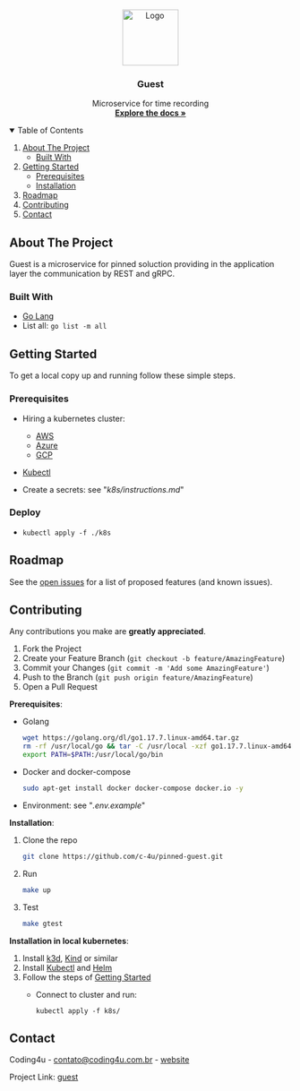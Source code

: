 <!--
*** Thanks for checking out the Best-README-Template. If you have a suggestion
*** that would make this better, please fork the repo and create a pull request
*** or simply open an issue with the tag "enhancement".
*** Thanks again! Now go create something AMAZING! :D
***
***
***
*** To avoid retyping too much info. Do a search and replace for the following:
*** github_username, repo_name, twitter_handle, email, project_title, project_description
-->

<!-- PROJECT SHIELDS -->
<!--
*** I'm using markdown "reference style" links for readability.
*** Reference links are enclosed in brackets [ ] instead of parentheses ( ).
*** See the bottom of this document for the declaration of the reference variables
*** for contributors-url, forks-url, etc. This is an optional, concise syntax you may use.
*** https://www.markdownguide.org/basic-syntax/#reference-style-links
-->

<!-- PROJECT LOGO -->
<br />
<p align="center">
  <a href="https://github.com/c-4u/pinned-guest">
    <img src="img/logo.png" alt="Logo" width="100" height="100">
  </a>

  <h3 align="center">Guest</h3>

  <p align="center">
    Microservice for time recording
    <br />
    <a href="https://github.com/c-4u/pinned-guest"><strong>Explore the docs »</strong></a>
    <!-- <br />
    <br />
    <a href="https://github.com/c-4u/pinned-guest">View Demo</a>
    ·
    <a href="https://github.com/c-4u/pinned-guest">Report Bug</a>
    ·
    <a href="https://github.com/c-4u/pinned-guest">Request Feature</a>-->
  </p>
</p>

<!-- TABLE OF CONTENTS -->
<details open="open">
  <summary>Table of Contents</summary>
  <ol>
    <li>
      <a href="#about-the-project">About The Project</a>
      <ul>
        <li><a href="#built-with">Built With</a></li>
      </ul>
    </li>
    <li>
      <a href="#getting-started">Getting Started</a>
      <ul>
        <li><a href="#prerequisites">Prerequisites</a></li>
        <li><a href="#installation">Installation</a></li>
      </ul>
    </li>
    <!-- <li><a href="#usage">Usage</a></li> -->
    <li><a href="#roadmap">Roadmap</a></li>
    <li><a href="#contributing">Contributing</a></li>
    <!-- <li><a href="#license">License</a></li> -->
    <li><a href="#contact">Contact</a></li>
    <!-- <li><a href="#acknowledgements">Acknowledgements</a></li> -->
  </ol>
</details>

<!-- ABOUT THE PROJECT -->
## About The Project

Guest is a microservice for pinned soluction providing in the application layer the communication by REST and gRPC.

<!-- [![Product Name Screen Shot][product-screenshot]](https://example.com) -->
<!--
Here's a blank template to get started:
**To avoid retyping too much info. Do a search and replace with your text editor for the following:**
`github_username`, `repo_name`, `twitter_handle`, `email`, `project_title`, `project_description` -->

### Built With

- [Go Lang](https://golang.org/)
- List all: `go list -m all`

<!-- GETTING STARTED -->
## Getting Started

To get a local copy up and running follow these simple steps.

### Prerequisites

- Hiring a kubernetes cluster:
  - [AWS](https://aws.amazon.com/pt/eks/?whats-new-cards.sort-by=item.additionalFields.postDateTime&whats-new-cards.sort-order=desc&eks-blogs.sort-by=item.additionalFields.createdDate&eks-blogs.sort-order=desc)
  - [Azure](https://azure.microsoft.com/pt-br/services/kubernetes-service/)
  - [GCP](https://cloud.google.com/kubernetes-engine)

- [Kubectl](https://kubernetes.io/docs/tasks/tools/#kubectl)

- Create a secrets: see "_k8s/instructions.md_"

### Deploy

- `kubectl apply -f ./k8s`

<!-- USAGE EXAMPLES -->
<!-- ## Usage

Use this space to show useful examples of how a project can be used. Additional screenshots, code examples and demos work well in this space. You may also link to more resources.

_For more examples, please refer to the [Documentation](https://example.com)_ -->

<!-- ROADMAP -->
## Roadmap

See the [open issues](https://github.com/c-4u/pinned-guest/issues) for a list of proposed features (and known issues).

<!-- CONTRIBUTING -->
## Contributing

Any contributions you make are **greatly appreciated**.

1. Fork the Project
2. Create your Feature Branch (`git checkout -b feature/AmazingFeature`)
3. Commit your Changes (`git commit -m 'Add some AmazingFeature'`)
4. Push to the Branch (`git push origin feature/AmazingFeature`)
5. Open a Pull Request

**Prerequisites**:

- Golang

  ```sh
  wget https://golang.org/dl/go1.17.7.linux-amd64.tar.gz
  rm -rf /usr/local/go && tar -C /usr/local -xzf go1.17.7.linux-amd64.tar.gz
  export PATH=$PATH:/usr/local/go/bin
  ```

- Docker and docker-compose

  ```sh
  sudo apt-get install docker docker-compose docker.io -y
  ```

- Environment: see "_.env.example_"

**Installation**:

1. Clone the repo

   ```sh
   git clone https://github.com/c-4u/pinned-guest.git
   ```

2. Run

   ```sh
   make up
   ```

3. Test

   ```sh
   make gtest
   ```

**Installation in local kubernetes**:

1. Install [k3d](https://k3d.io/), [Kind](https://kind.sigs.k8s.io/) or similar
2. Install [Kubectl](https://kubernetes.io/docs/tasks/tools/#kubectl) and [Helm](https://helm.sh/)
3. Follow the steps of [Getting Started](#getting-started)
    - Connect to cluster and run:

      `kubectl apply -f k8s/`
<!-- LICENSE -->
<!-- ## License -->

<!-- Distributed under the MIT License. See `LICENSE` for more information. -->

<!-- CONTACT -->
## Contact

Coding4u - contato@coding4u.com.br - [website](http://coding4u.com.br)

Project Link: [guest](https://github.com/c-4u/pinned-guest)

<!-- ACKNOWLEDGEMENTS -->
<!-- ## Acknowledgements

* []()
* []()
* []() -->

